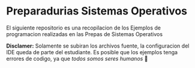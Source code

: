 # Preparadurias Sistemas Operativos
El siguiente repositorio es una recopilacion de los Ejemplos de programacion realizadas en las Prepas de Sistemas Operativos

**Disclamer:** Solamente se subiran los archivos fuente, la configuracion del IDE queda de parte del estudiante. Es posible que los ejemplos tenga errores de codigo, ya que *todos somos seres humanos* 🤔

